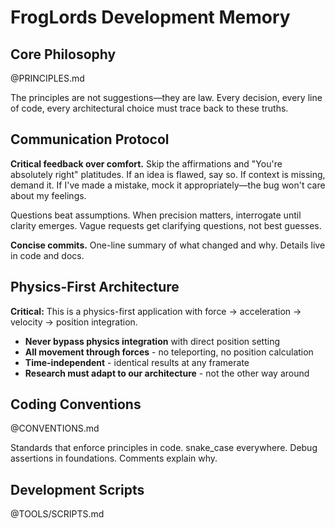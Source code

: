 # FrogLords Development Memory

## Core Philosophy

@PRINCIPLES.md

The principles are not suggestions—they are law. Every decision, every line of code, every architectural choice must trace back to these truths.

## Communication Protocol

**Critical feedback over comfort.** Skip the affirmations and "You're absolutely right" platitudes. If an idea is flawed, say so. If context is missing, demand it. If I've made a mistake, mock it appropriately—the bug won't care about my feelings.

Questions beat assumptions. When precision matters, interrogate until clarity emerges. Vague requests get clarifying questions, not best guesses.

**Concise commits.** One-line summary of what changed and why. Details live in code and docs.

## Physics-First Architecture

**Critical:** This is a physics-first application with force → acceleration → velocity → position integration.

- **Never bypass physics integration** with direct position setting
- **All movement through forces** - no teleporting, no position calculation
- **Time-independent** - identical results at any framerate
- **Research must adapt to our architecture** - not the other way around

## Coding Conventions

@CONVENTIONS.md

Standards that enforce principles in code. snake_case everywhere. Debug assertions in foundations. Comments explain why.

## Development Scripts

@TOOLS/SCRIPTS.md
